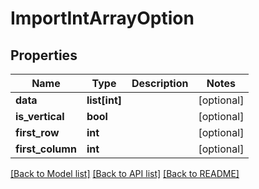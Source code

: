 # ImportIntArrayOption

## Properties
Name | Type | Description | Notes
------------ | ------------- | ------------- | -------------
**data** | **list[int]** |  | [optional] 
**is_vertical** | **bool** |  | [optional] 
**first_row** | **int** |  | [optional] 
**first_column** | **int** |  | [optional] 

[[Back to Model list]](../README.md#documentation-for-models) [[Back to API list]](../README.md#documentation-for-api-endpoints) [[Back to README]](../README.md)


